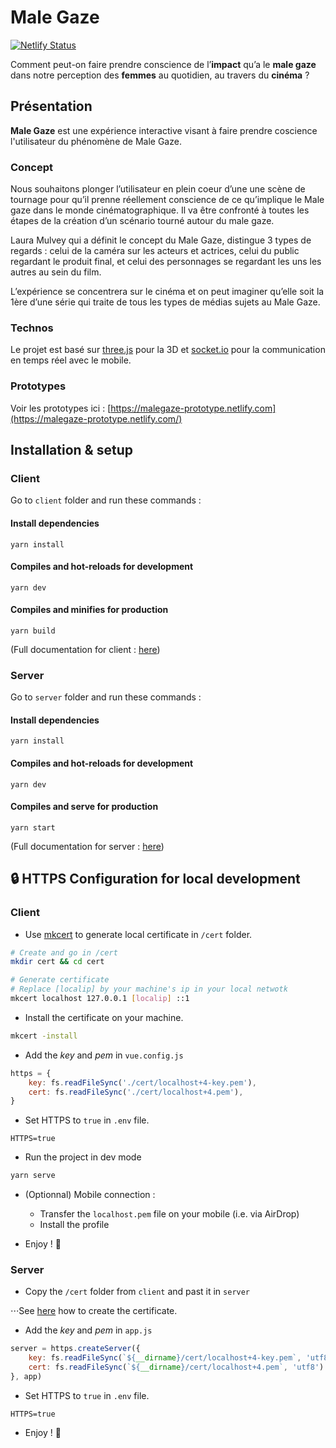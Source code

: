 # Male Gaze

[![Netlify Status](https://api.netlify.com/api/v1/badges/752f1a75-cedf-4203-8126-17cc6a19ca09/deploy-status)](https://app.netlify.com/sites/malegaze/deploys)

Comment peut-on faire prendre conscience de l’**impact** qu’a le **male gaze** dans notre perception des **femmes** au quotidien, au travers du **cinéma** ?

## Présentation
**Male Gaze** est une expérience interactive visant à faire prendre coscience l'utilisateur du phénomène de Male Gaze. 

### Concept
Nous souhaitons plonger l’utilisateur en plein coeur d’une une scène de tournage pour qu’il prenne réellement conscience de ce qu’implique le Male gaze dans le monde cinématographique. Il va être confronté à toutes les étapes de la création d’un scénario tourné autour du male gaze. 

Laura Mulvey qui a définit le concept du Male Gaze, distingue 3 types de regards : celui de la caméra sur les acteurs et actrices, celui du public regardant le produit final, et celui des personnages se regardant les uns les autres au sein du film. 

L’expérience se concentrera sur le cinéma et on peut imaginer qu’elle soit la 1ère d’une série qui traite de tous les types de médias sujets au Male Gaze.

### Technos
Le projet est basé sur [three.js](https://threejs.org/) pour la 3D et [socket.io](https://socket.io/) pour la communication en temps réel avec le mobile.

### Prototypes
Voir les prototypes ici : [https://malegaze-prototype.netlify.com](https://malegaze-prototype.netlify.com/)

## Installation & setup

### Client
Go to `client` folder and run these commands :

#### Install dependencies
```
yarn install
```

#### Compiles and hot-reloads for development
```
yarn dev
```

#### Compiles and minifies for production
```
yarn build
```

(Full documentation for client : [here](./client/README.md))

### Server
Go to `server` folder and run these commands :
#### Install dependencies
```
yarn install
```

#### Compiles and hot-reloads for development
```
yarn dev
```

#### Compiles and serve for production
```
yarn start
```

(Full documentation for server : [here](./server/README.md))

## 🔒 HTTPS Configuration for local development

### Client

- Use [mkcert](https://github.com/FiloSottile/mkcert) to generate local certificate in `/cert` folder.
````bash
# Create and go in /cert
mkdir cert && cd cert

# Generate certificate
# Replace [localip] by your machine's ip in your local netwotk
mkcert localhost 127.0.0.1 [localip] ::1
````

- Install the certificate on your machine.
````bash
mkcert -install
````

- Add the *key* and *pem* in `vue.config.js`
```js
https = {
    key: fs.readFileSync('./cert/localhost+4-key.pem'),
    cert: fs.readFileSync('./cert/localhost+4.pem'),
}
```

- Set HTTPS to `true` in `.env` file.
````dotenv
HTTPS=true
````

- Run the project in dev mode
```bash
yarn serve
```

- (Optionnal) Mobile connection :
    
    - Transfer the `localhost.pem` file on your mobile (i.e. via AirDrop)
    - Install the profile

- Enjoy ! 🎉


### Server

- Copy the `/cert` folder from `client` and past it in `server`

⋅⋅⋅See [here](#client-1) how to create the certificate.

- Add the *key* and *pem* in `app.js`
```js
server = https.createServer({
    key: fs.readFileSync(`${__dirname}/cert/localhost+4-key.pem`, 'utf8'),
    cert: fs.readFileSync(`${__dirname}/cert/localhost+4.pem`, 'utf8')
}, app)
```

- Set HTTPS to `true` in `.env` file.
````dotenv
HTTPS=true
````

- Enjoy ! 🎉
